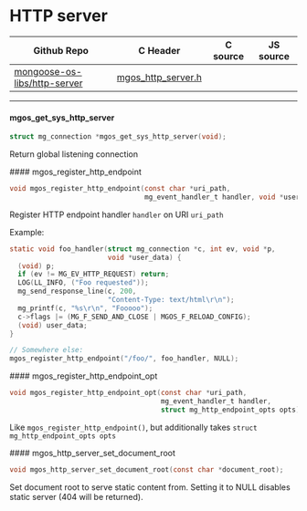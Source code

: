 # HTTP server
| Github Repo | C Header | C source  | JS source |
| ----------- | -------- | --------  | ----------------- |
| [mongoose-os-libs/http-server](https://github.com/mongoose-os-libs/http-server) | [mgos_http_server.h](https://github.com/mongoose-os-libs/http-server/tree/master/include/mgos_http_server.h) | &nbsp;  | &nbsp;         |




 ----- 
#### mgos_get_sys_http_server

```c
struct mg_connection *mgos_get_sys_http_server(void);
```
<div class="apidescr">

Return global listening connection
 
</div>
#### mgos_register_http_endpoint

```c
void mgos_register_http_endpoint(const char *uri_path,
                                 mg_event_handler_t handler, void *user_data);
```
<div class="apidescr">

Register HTTP endpoint handler `handler` on URI `uri_path`

Example:
```c
static void foo_handler(struct mg_connection *c, int ev, void *p,
                        void *user_data) {
  (void) p;
  if (ev != MG_EV_HTTP_REQUEST) return;
  LOG(LL_INFO, ("Foo requested"));
  mg_send_response_line(c, 200,
                        "Content-Type: text/html\r\n");
  mg_printf(c, "%s\r\n", "Fooooo");
  c->flags |= (MG_F_SEND_AND_CLOSE | MGOS_F_RELOAD_CONFIG);
  (void) user_data;
}

// Somewhere else:
mgos_register_http_endpoint("/foo/", foo_handler, NULL);
```
 
</div>
#### mgos_register_http_endpoint_opt

```c
void mgos_register_http_endpoint_opt(const char *uri_path,
                                     mg_event_handler_t handler,
                                     struct mg_http_endpoint_opts opts);
```
<div class="apidescr">

Like `mgos_register_http_endpoint()`, but additionally takes `struct
mg_http_endpoint_opts opts`
 
</div>
#### mgos_http_server_set_document_root

```c
void mgos_http_server_set_document_root(const char *document_root);
```
<div class="apidescr">

Set document root to serve static content from. Setting it to NULL disables
static server (404 will be returned).
 
</div>
